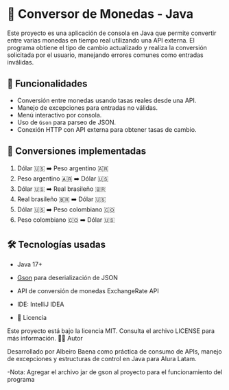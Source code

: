 # 💱 Conversor de Monedas - Java

Este proyecto es una aplicación de consola en Java que permite convertir entre varias monedas en tiempo real utilizando una API externa. El programa obtiene el tipo de cambio actualizado y realiza la conversión solicitada por el usuario, manejando errores comunes como entradas inválidas.

## 📌 Funcionalidades

- Conversión entre monedas usando tasas reales desde una API.
- Manejo de excepciones para entradas no válidas.
- Menú interactivo por consola.
- Uso de `Gson` para parseo de JSON.
- Conexión HTTP con API externa para obtener tasas de cambio.

## 🔁 Conversiones implementadas

1. Dólar 🇺🇸 ➡️ Peso argentino 🇦🇷  
2. Peso argentino 🇦🇷 ➡️ Dólar 🇺🇸  
3. Dólar 🇺🇸 ➡️ Real brasileño 🇧🇷  
4. Real brasileño 🇧🇷 ➡️ Dólar 🇺🇸  
5. Dólar 🇺🇸 ➡️ Peso colombiano 🇨🇴  
6. Peso colombiano 🇨🇴 ➡️ Dólar 🇺🇸

## 🛠️ Tecnologías usadas

- Java 17+
- [Gson](https://github.com/google/gson) para deserialización de JSON
- API de conversión de monedas ExchangeRate API
- IDE: IntelliJ IDEA

- 📄 Licencia

Este proyecto está bajo la licencia MIT. Consulta el archivo LICENSE para más información.
👨‍💻 Autor

Desarrollado por Albeiro Baena como práctica de consumo de APIs, manejo de excepciones y estructuras de control en Java para Alura Latam.

-Nota: Agregar el archivo jar de gson al proyecto para el funcionamiento del programa
